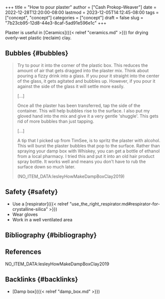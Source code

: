 +++
title = "How to pour plaster"
author = ["Cash Prokop-Weaver"]
date = 2022-12-28T12:20:00-08:00
lastmod = 2023-12-05T14:12:45-08:00
tags = ["concept", "concept"]
categories = ["concept"]
draft = false
slug = "7b23cb95-12d8-44e3-8caf-5ad91e596e1c"
+++

Plaster is useful in [Ceramics]({{< relref "ceramics.md" >}}) for drying overly-wet plastic (reclaim) clay.


## Bubbles {#bubbles}

> Try to pour it into the corner of the plastic box.  This reduces the amount of air that gets dragged into the plaster mix.  Think about pouring a fizzy drink into a glass.  If you pour it straight into the center of the glass, it gets agitated and bubbles up.  However, if you pour it against the side of the glass it will settle more easily.
>
> [...]
>
> Once all the plaster has been transferred, tap the side of the container.  This will help bubbles rise to the surface.  I also put my gloved hand into the mix and give it a very gentle 'shuggle'.  This gets rid of more bubbles than just tapping.
>
> [...]
>
> A tip that I picked up from TimSee, is to spritz the plaster with alcohol.  This will burst the plaster bubbles that pop to the surface.  Rather than spraying your damp box with Whiskey, you can get a bottle of ethanol from a local pharmacy.  I tried this and put it into an old hair product spray bottle.  It works well and means you don't have to rub the surface down so much later.
>
> (NO_ITEM_DATA:lesleyHowMakeDampBoxClay2019)


## Safety {#safety}

-   Use a [respirator]({{< relref "use_the_right_respirator.md#respirator-for-crystalline-silica" >}})
-   Wear gloves
-   Work in a well ventilated area


## Bibliography {#bibliography}

## References

<style>.csl-entry{text-indent: -1.5em; margin-left: 1.5em;}</style><div class="csl-bib-body">
  <div class="csl-entry">NO_ITEM_DATA:lesleyHowMakeDampBoxClay2019</div>
</div>


## Backlinks {#backlinks}

-   [Damp box]({{< relref "damp_box.md" >}})
